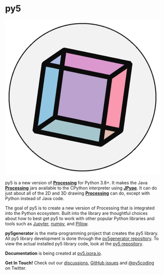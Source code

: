 # py5

![py5 logo](https://github.com/py5coding/.github/raw/main/images/logo.png)

py5 is a new version of [**Processing**][processing] for Python 3.8+. It makes the Java [**Processing**][processing] jars available to the CPython interpreter using [**JPype**][jpype]. It can do just about all of the 2D and 3D drawing [**Processing**][processing] can do, except with Python instead of Java code.

The goal of py5 is to create a new version of Processing that is integrated into the Python ecosystem. Built into the library are thoughtful choices about how to best get py5 to work with other popular Python libraries and tools such as [Jupyter][jupyter], [numpy][numpy], and [Pillow][pillow].

**py5generator** is the meta-programming project that creates the py5 library. All py5 library development is done through the [py5generator repository][py5generator]. To view the actual installed py5 library code, look at the [py5 repository][py5_repo]. 

**Documentation** is being created at [py5.ixora.io](https://py5.ixora.io/).

**Get In Touch!** Check out our [discussions][discussions], [GitHub issues][issues] and [@py5coding](http://twitter.com/py5coding) on Twitter.

[py5generator]: https://github.com/py5coding/py5generator
[py5_repo]: https://github.com/py5coding/py5
[documentation]: https://py5.ixora.io/
[discussions]: https://github.com/py5coding/py5generator/discussions
[issues]: https://github.com/py5coding/py5generator/issues
[processing]: https://github.com/processing/processing4
[jpype]: https://github.com/jpype-project/jpype

[jupyter]: https://jupyter.org/
[numpy]: https://numpy.org/
[pillow]: https://python-pillow.org/
